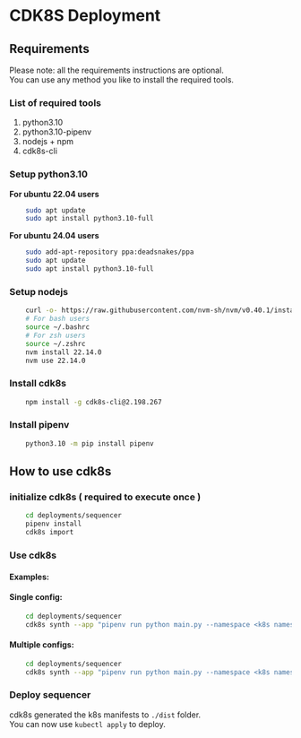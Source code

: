 # CDK8S Deployment

## Requirements
Please note: all the requirements instructions are optional.  
You can use any method you like to install the required tools.

### List of required tools
1. python3.10
2. python3.10-pipenv
3. nodejs + npm
4. cdk8s-cli

### Setup python3.10
**For ubuntu 22.04 users**
```bash
    sudo apt update
    sudo apt install python3.10-full 
```
**For ubuntu 24.04 users**
```bash
    sudo add-apt-repository ppa:deadsnakes/ppa
    sudo apt update
    sudo apt install python3.10-full 
```

### Setup nodejs
```bash
    curl -o- https://raw.githubusercontent.com/nvm-sh/nvm/v0.40.1/install.sh | bash
    # For bash users
    source ~/.bashrc
    # For zsh users
    source ~/.zshrc
    nvm install 22.14.0
    nvm use 22.14.0
```

### Install cdk8s
```bash
    npm install -g cdk8s-cli@2.198.267
```

### Install pipenv
```bash
    python3.10 -m pip install pipenv
```

## How to use cdk8s
### initialize cdk8s ( required to execute once )
```bash
    cd deployments/sequencer
    pipenv install
    cdk8s import
```

### Use cdk8s
#### Examples:
#### Single config:
```bash
    cd deployments/sequencer
    cdk8s synth --app "pipenv run python main.py --namespace <k8s namespace> --config-file <path_to_config_file>"
```
#### Multiple configs:
```bash
    cd deployments/sequencer
    cdk8s synth --app "pipenv run python main.py --namespace <k8s namespace> --config-file <path_to_config1> --config-file <path_to_config_2>"
```

### Deploy sequencer
cdk8s generated the k8s manifests to `./dist` folder.  
You can now use `kubectl apply` to deploy.  
